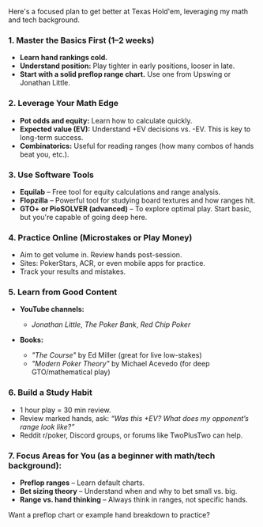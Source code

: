 Here's a focused plan to get better at Texas Hold'em, leveraging my math and tech background.

### **1. Master the Basics First (1–2 weeks)**

* **Learn hand rankings cold.**
* **Understand position:** Play tighter in early positions, looser in late.
* **Start with a solid preflop range chart.** Use one from Upswing or Jonathan Little.

### **2. Leverage Your Math Edge**

* **Pot odds and equity:** Learn how to calculate quickly.
* **Expected value (EV):** Understand +EV decisions vs. -EV. This is key to long-term success.
* **Combinatorics:** Useful for reading ranges (how many combos of hands beat you, etc.).

### **3. Use Software Tools**

* **Equilab** – Free tool for equity calculations and range analysis.
* **Flopzilla** – Powerful tool for studying board textures and how ranges hit.
* **GTO+ or PioSOLVER (advanced)** – To explore optimal play. Start basic, but you're capable of going deep here.

### **4. Practice Online (Microstakes or Play Money)**

* Aim to get volume in. Review hands post-session.
* Sites: PokerStars, ACR, or even mobile apps for practice.
* Track your results and mistakes.

### **5. Learn from Good Content**

* **YouTube channels:**

  * *Jonathan Little*, *The Poker Bank*, *Red Chip Poker*
* **Books:**

  * *"The Course"* by Ed Miller (great for live low-stakes)
  * *"Modern Poker Theory"* by Michael Acevedo (for deep GTO/mathematical play)

### **6. Build a Study Habit**

* 1 hour play = 30 min review.
* Review marked hands, ask: *“Was this +EV? What does my opponent’s range look like?”*
* Reddit r/poker, Discord groups, or forums like TwoPlusTwo can help.

### **7. Focus Areas for You (as a beginner with math/tech background):**

* **Preflop ranges** – Learn default charts.
* **Bet sizing theory** – Understand when and why to bet small vs. big.
* **Range vs. hand thinking** – Always think in ranges, not specific hands.

Want a preflop chart or example hand breakdown to practice?
